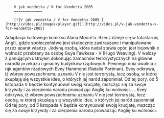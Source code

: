
        V jak vendetta / V for Vendetta 2005 
        =============
        
        [![V jak vendetta / V for Vendetta 2005 ](http://vidos.pl/images/player.gif)](http://vidos.pl/v-jak-vendetta-v-for-vendetta-2005)
        
        
 Adaptacja kultowego komiksu Alana Moore'a. Rzecz dzieje się w totalitarnej Anglii, gdzie społeczeństwo jest skutecznie zastraszane i manipulowane przez aparat władzy. Jedyną osobą, która nadal stawia opór, jest bojownik o wolność przebrany za osobę Guya Fawkesa - V (Hugo Weaving). V walczy z panującym ustrojem dokonując zamachów terrorystycznych na główne ośrodki przekazu i gmachy budynków rządowych. Pewnego dnia uwalnia z rąk agentów rządowych Evey Hammond (Natalie Portman). Evey odkrywa, iż wbrew powszechnemu uznaniu V nie jest terrorystą, lecz osobą, w której skupiają się wszystkie idee, o których jej naród zapomniał. Od tej pory, od 5 listopada V będzie kontynuował swoją krucjatę, mszcząc się za swoje krzywdy i za cierpienia narodu prowadząc Anglię ku wolności.  ... Evey odkrywa, iż wbrew powszechnemu uznaniu V nie jest terrorystą, lecz osobą, w której skupiają się wszystkie idee, o których jej naród zapomniał. Od tej pory, od 5 listopada V będzie kontynuował swoją krucjatę, mszcząc się za swoje krzywdy i za cierpienia narodu prowadząc Anglię ku wolności.
    